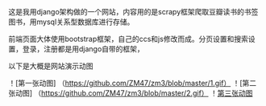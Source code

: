 这是我用django架构做的一个网站，内容用的是scrapy框架爬取豆瓣读书的书签图书，用mysql关系型数据库进行存储。

前端页面大体使用bootstrap框架，自己的ccs和js修改而成。分页设置和搜索设置，登录，注册都是用django自带的框架，

以下是大概是网站演示动图

！[第一张动图] （https://github.com/ZM47/zm3/blob/master/1.gif）
！[第二张动图] （https://github.com/ZM47/zm3/blob/master/2.gif）
！[第三张动图](https://github.com/ZM47/zm3/blob/master/3.gif)
